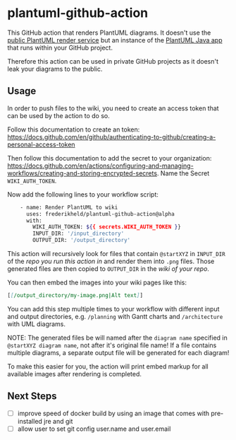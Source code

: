 # plantuml-github-action

This GitHub action that renders PlantUML diagrams. It doesn't use the [public PlantUML render service](http://www.plantuml.com/plantuml/uml/) but an instance of the [PlantUML Java app](https://plantuml.com/download) that runs within your GitHub project. 

Therefore this action can be used in private GitHub projects as it doesn't leak your diagrams to the public.

## Usage

In order to push files to the wiki, you need to create an access token that can be used by the action to do so.

Follow this documentation to create an token: https://docs.github.com/en/github/authenticating-to-github/creating-a-personal-access-token

Then follow this documentation to add the secret to your organization: https://docs.github.com/en/actions/configuring-and-managing-workflows/creating-and-storing-encrypted-secrets. Name the Secret `WIKI_AUTH_TOKEN`.


Now add the following lines to your workflow script:

```sh
    - name: Render PlantUML to wiki
      uses: frederikheld/plantuml-github-action@alpha
      with:
        WIKI_AUTH_TOKEN: ${{ secrets.WIKI_AUTH_TOKEN }}
        INPUT_DIR: '/input_directory'
        OUTPUT_DIR: '/output_directory'
```

This action will recursively look for files that contain `@startXYZ` in `INPUT_DIR` of the _repo you run this action in_ and render them into `.png` files. Those generated files are then copied to `OUTPUT_DIR` in the _wiki of your repo_.

You can then embed the images into your wiki pages like this:

```md
[[/output_directory/my-image.png|Alt text]]
```

You can add this step multiple times to your workflow with different input and output directories, e.g. `/planning` with Gantt charts and `/architecture` with UML diagrams.

NOTE: The generated files be will named after the `diagram name` specified in `@startXYZ diagram name`, not after it's original file name! If a file contains multiple diagrams, a separate output file will be generated for each diagram!

To make this easier for you, the action will print embed markup for all available images after rendering is completed.

## Next Steps

- [ ] improve speed of docker build by using an image that comes with pre-installed jre and git
- [ ] allow user to set git config user.name and user.email
